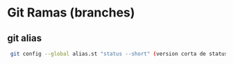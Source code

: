 # Git Ramas (branches)
## git alias
```sh
 git config --global alias.st "status --short" (version corta de status)